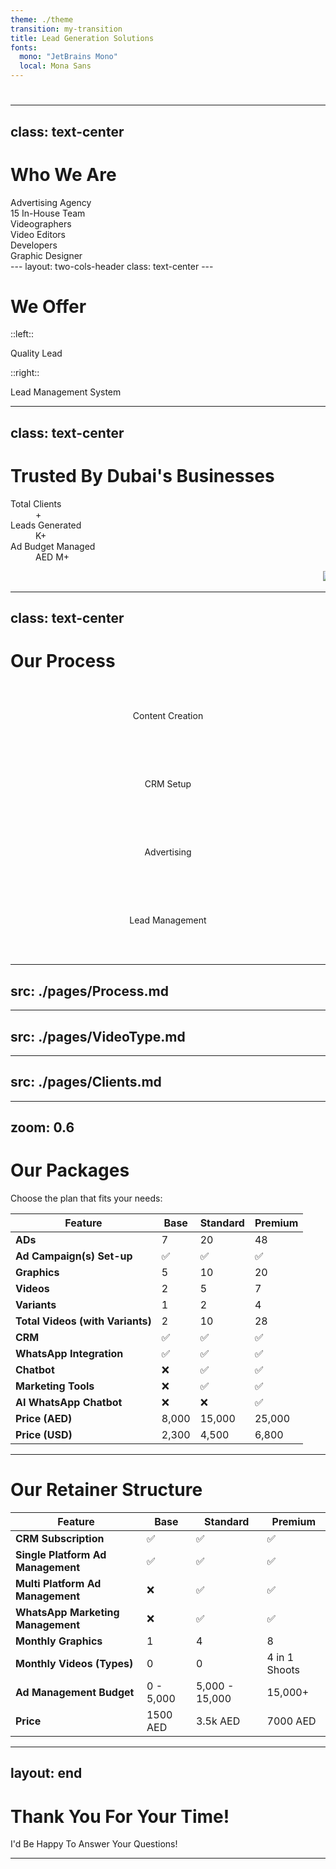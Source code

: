 ```yaml
---
theme: ./theme
transition: my-transition
title: Lead Generation Solutions
fonts:
  mono: "JetBrains Mono"
  local: Mona Sans
---
```


# <Morph :texts="[ 'Welcome to XMA Agency', displayText ]" />

<script setup>
import { ref, onMounted } from 'vue'

const displayText = ref("")

onMounted(() => {
  const urlParams = new URLSearchParams(window.location.search)
  const name = urlParams.get('name')
  if (name) {
    displayText.value = name
  }
})
</script>

---
class: text-center
---

# Who We Are

<div class="relative h-full -mt-10">
  <!-- Section 1: Advertising Agency -->
  <div class="absolute top-1/2 -translate-y-1/2 left-1/2 transform -translate-x-1/2" v-click.hide="1">
    <div
      v-motion
      :initial="{ opacity: 0, y: -20 }"
      :enter="{ opacity: 1, y: 0 }"
      class="text-center text-2xl font-bold"
    >
      Advertising Agency
    </div>
  </div>
  <!-- Section 2: In-House Team (Two-Column Layout) -->
  <div class="absolute top-1/2 -translate-y-1/2 left-1/2 transform -translate-x-1/2 w-full max-w-4xl">
    <div class="flex flex-col md:flex-row gap-8 justify-center items-center">
      <!-- Left Column: Team Label -->
      <div class="flex-1">
        <div
          v-click="1"
          v-motion
          :initial="{ opacity: 0, y: -20 }"
          :enter="{ opacity: 1, y: 0 }"
          class="text-xl font-semibold text-center"
        >
          15 In-House Team
        </div>
      </div>
      <!-- Right Column: Team Members -->
      <div class="flex-1 space-y-4">
        <div
          v-click="2"
          v-motion
          :initial="{ opacity: 0, x: -20 }"
          :enter="{ opacity: 1, x: 0 }"
          class="text-base text-center"
        >
          Videographers
        </div>
        <div
          v-click="3"
          v-motion
          :initial="{ opacity: 0, x: -20 }"
          :enter="{ opacity: 1, x: 0 }"
          class="text-base text-center"
        >
          Video Editors
        </div>
        <div
          v-click="4"
          v-motion
          :initial="{ opacity: 0, x: -20 }"
          :enter="{ opacity: 1, x: 0 }"
          class="text-base text-center"
        >
          Developers
        </div>
        <div
          v-click="5"
          v-motion
          :initial="{ opacity: 0, x: -20 }"
          :enter="{ opacity: 1, x: 0 }"
          class="text-base text-center"
        >
          Graphic Designer
        </div>
      </div>
    </div>
  </div>
</div>
---
layout: two-cols-header
class: text-center
---

<h1 class="text-center">We Offer</h1>

::left::

<div class="flex-1">
    <div
        v-click
        v-motion
        :initial="{ opacity: 0, x: -20 }"
        :enter="{ opacity: 1, x: 0 }"
        class="p-4 mx-4 bg-zinc-800 rounded shadow text-center"
    >
        Quality Lead
    </div>
</div>

::right::

<div class="flex-1">
    <div
        v-click
        v-motion
        :initial="{ opacity: 0, x: -20 }"
        :enter="{ opacity: 1, x: 0 }"
        class="p-4 mx-4 bg-zinc-800 rounded shadow text-center"
    >
        Lead Management System
    </div>
</div>

---
class: text-center
---

# Trusted By Dubai's Businesses

<div class="mx-auto max-w-screen-xl px-4 py-8 sm:px-6 sm:py-12 lg:px-8">
    <div class="mx-auto max-w-3xl text-center">
    </div>
    <dl
        class="mg-6 grid grid-cols-1 gap-4 divide-y divide-zinc-100 sm:mt-8 sm:grid-cols-2 sm:divide-x sm:divide-y-0 lg:grid-cols-3 dark:divide-zinc-900"
    >
        <div class="flex flex-col px-4 py-8 text-center">
            <dt class="order-last text-lg font-medium text-zinc-500 dark:text-zinc-400">Total Clients</dt>
            <dd class="text-2xl font-extrabold text-red-600 md:text-5xl">
                <Ticker :value="50" :decimalPlaces="0" />+
            </dd>
        </div>
        <div class="flex flex-col px-4 py-8 text-center">
            <dt class="order-last text-lg font-medium text-zinc-500 dark:text-zinc-400">
        Leads Generated
            </dt>
            <dd class="text-2xl font-extrabold text-red-600 md:text-5xl">
                <Ticker :value="30" decimalPlaces="0" />K+
            </dd>
        </div>
        <div class="flex flex-col px-4 py-8 text-center">
            <dt class="order-last text-lg font-medium text-zinc-500 dark:text-zinc-400">Ad Budget Managed</dt>
            <dd class="text-2xl font-extrabold text-red-600 md:text-5xl">
                AED <Ticker :value="3" decimalPlaces="0" />M+
            </dd>
        </div>
    </dl>
</div>

<div class="relative">
    <Marquee
        class="[--duration:20s]"
    >
        <img src="/packman_Logo.jpg" class="h-10" />
        <img src="/packman_Logo.jpg" class="h-10" />
        <img src="/packman_Logo.jpg" class="h-10" />
        <img src="/packman_Logo.jpg" class="h-10" />
        <img src="/packman_Logo.jpg" class="h-10" />
        <img src="/packman_Logo.jpg" class="h-10" />
        <img src="/packman_Logo.jpg" class="h-10" />
    </Marquee>
    <div class="pointer-events-none absolute inset-y-0 left-0 w-1/3 bg-gradient-to-r from-[#0f0f0f] dark:from-background" />
    <div class="pointer-events-none absolute inset-y-0 right-0 w-1/3 bg-gradient-to-l from-[#0f0f0f] dark:from-background" />
</div>

---
class: text-center
---

# Our Process

<style>
.scale-step {
    margin: 2rem 0;
    padding: 1rem;
    border-radius: 8px;
    background: rgba(255,255,255,0.1);
    transition: all 0.3s ease;
    display: flex;
    flex-direction: column;
    justify-content: center;
    align-items: center;
    gap: 1rem;
}
.scale-step:hover {
    background: rgba(255,255,255,0.15);
    transform: scale(1.02);
}
</style>

<div class="grid mt-20 grid-cols-4 gap-4 text-center">
    <div v-click class="scale-step">
        <lucide-video class="w-12 h-12 text-blue-500" />
        <p class="text-lg font-bold text-blue-500">Content Creation</p>
    </div>
    <div v-click class="scale-step">
        <lucide-layout-dashboard class="w-12 h-12 text-green-500" />
        <p class="text-lg font-bold text-green-500">CRM Setup</p>
    </div>
    <div v-click class="scale-step">
        <mdi-bullhorn class="w-12 h-12 text-yellow-500" />
        <p class="text-lg font-bold text-yellow-500">Advertising</p>
    </div>
    <div v-click class="scale-step">
        <mdi-account-convert class="w-12 h-12 text-red-500" />
        <p class="text-lg font-bold text-red-500">Lead Management</p>
    </div>
</div>

---
src: ./pages/Process.md
---

---
src: ./pages/VideoType.md
---

---
src: ./pages/Clients.md
---

---
zoom: 0.6
---

# Our Packages

Choose the plan that fits your needs:

| Feature                         | Base    | Standard | Premium |
|---------------------------------|---------|----------|---------|
| **ADs**                         | 7       | 20       | 48      |
| **Ad Campaign(s) Set-up**         | ✅      | ✅       | ✅      |
| **Graphics**                    | 5       | 10       | 20      |
| **Videos**                      | 2       | 5        | 7       |
| **Variants**                    | 1       | 2        | 4       |
| **Total Videos (with Variants)**| 2       | 10       | 28      |
| **CRM**                         | ✅      | ✅       | ✅      |
| **WhatsApp Integration**        | ✅      | ✅       | ✅      |
| **Chatbot**                     | ❌      | ✅       | ✅      |
| **Marketing Tools**             | ❌      | ✅       | ✅      |
| **AI WhatsApp Chatbot**         | ❌      | ❌       | ✅      |
| **Price (AED)**                 | 8,000   | 15,000   | 25,000  |
| **Price (USD)**                 | 2,300   | 4,500    | 6,800   |

---

# Our Retainer Structure

| Feature                        | Base      | Standard | Premium     |
|--------------------------------|-----------|----------|-------------|
| **CRM Subscription**           | ✅        | ✅       | ✅          |
| **Single Platform Ad Management** | ✅      | ✅       | ✅          |
| **Multi Platform Ad Management**  | ❌      | ✅       | ✅          |
| **WhatsApp Marketing Management** | ❌      | ✅       | ✅          |
| **Monthly Graphics**           | 1         | 4        | 8           |
| **Monthly Videos (Types)**     | 0         | 0        | 4 in 1 Shoots |
| **Ad Management Budget**       | 0 - 5,000 | 5,000 - 15,000 | 15,000+ |
| **Price**                      | 1500 AED  | 3.5k AED | 7000 AED    |

---
layout: end
---

# Thank You For Your Time!

<div v-motion :initial="{ opacity: 0, y: 20 }" :enter="{ opacity: 1, y: 0 }">
    I'd Be Happy To Answer Your Questions! 
</div>

---
